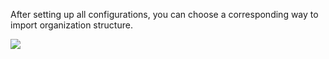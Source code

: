 <IntegrationDetailCard title="Import Organization Structure from Windows Active Directory">


After setting up all configurations, you can choose a corresponding way to import organization structure.

![](~@imagesZhCn/guides/org/import-org.jpg)


</IntegrationDetailCard>